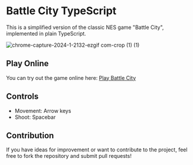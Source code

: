 # Battle City TypeScript

This is a simplified version of the classic NES game "Battle City", implemented in plain TypeScript.

![chrome-capture-2024-1-2132-ezgif com-crop (1) (1)](https://github.com/baterson/battle-city-typescript/assets/13178757/1fe2780a-974c-476f-aac3-a2fc9368b5d2)


## Play Online

You can try out the game online here: [Play Battle City](https://baterson.github.io/battle-city-typescript/)

## Controls

- Movement: Arrow keys
- Shoot: Spacebar

## Contribution

If you have ideas for improvement or want to contribute to the project, feel free to fork the repository and submit pull requests!


 
